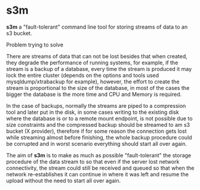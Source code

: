 # s3m

**s3m** a "fault-tolerant" command line tool for storing streams of data to an s3
bucket.

Problem trying to solve

There are streams of data that can not be lost besides that when created,
they degrade the performance of running systems, for example, if the stream
is a backup of a database, every time the stream is produced it may lock the
entire cluster (depends on the options and tools used mysqldump/xtrabackup for
example), however, the effort to create the stream is proportional to the size
of the database, in most of the cases the bigger the database is the more time
and CPU and Memory is required.

In the case of backups, normally the streams are piped to a compression tool and
later put in the disk, in some cases writing to the existing disk where the database
is or to a remote mount endpoint, is not possible due to size constraints and
the compressed backup should be streamed to am s3 bucket (X provider), therefore
if for some reason the connection gets lost while streaming almost before
finishing, the whole backup procedure could be corrupted and in worst scenario
everything should start all over again.

The aim of **s3m** is to make as much as possible "fault-tolerant" the storage
procedure of the data stream to so that even if the server lost network
connectivity, the stream could still be received and queued so that when the network
re-establishes it can continue in where it was left and resume the upload
without the need to start all over again.
